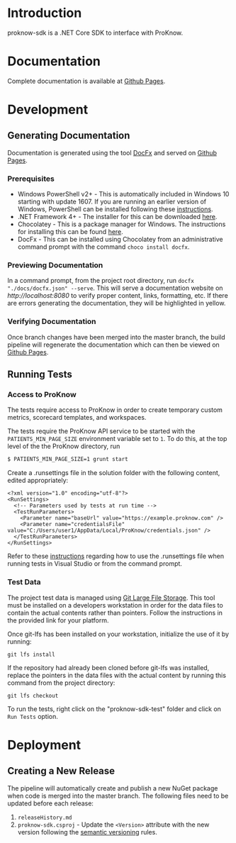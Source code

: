 # Introduction 
proknow-sdk is a .NET Core SDK to interface with ProKnow.

# Documentation
Complete documentation is available at [Github Pages](http://proknow.github.io/proknow-sdk-dotnet).

# Development

## Generating Documentation
Documentation is generated using the tool [DocFx](https://dotnet.github.io/docfx) and served on [Github Pages](http://proknow.github.io/proknow-sdk-dotnet).

### Prerequisites
- Windows PowerShell v2+ - This is automatically included in Windows 10 starting with update 1607.  If you are running
an earlier version of Windows, PowerShell can be installed following these
[instructions](https://docs.microsoft.com/en-us/powershell/scripting/install/installing-powershell-core-on-windows).
- .NET Framework 4+ - The installer for this can be downloaded [here](https://dotnet.microsoft.com/download).
- Chocolatey - This is a package manager for Windows.  The instructions for installing this can be found [here](https://chocolatey.org/install).
- DocFx - This can be installed using Chocolatey from an administrative command prompt with the command `choco install docfx`.

### Previewing Documentation
In a command prompt, from the project root directory, run `docfx "./docs/docfx.json" --serve`.  This will serve a
documentation website on *http://localhost:8080* to verify proper content, links, formatting, etc.  If there are errors
generating the documentation, they will be highlighted in yellow.

### Verifying Documentation
Once branch changes have been merged into the master branch, the build pipeline will regenerate the documentation which
can then be viewed on [Github Pages](http://proknow.github.io/proknow-sdk-dotnet).

## Running Tests


### Access to ProKnow
The tests require access to ProKnow in order to create temporary custom metrics, scorecard templates, and workspaces.

The tests require the ProKnow API service to be started with the `PATIENTS_MIN_PAGE_SIZE` environment variable set to `1`. To do this, at the top level of the the ProKnow directory, run

```sh
$ PATIENTS_MIN_PAGE_SIZE=1 grunt start
```

Create a .runsettings file in the solution folder with the following content, edited appropriately:
```
<?xml version="1.0" encoding="utf-8"?>
<RunSettings>
  <!-- Parameters used by tests at run time -->
  <TestRunParameters>
    <Parameter name="baseUrl" value="https://example.proknow.com" />
    <Parameter name="credentialsFile" value="C:/Users/user1/AppData/Local/ProKnow/credentials.json" />
  </TestRunParameters>
</RunSettings>
```
Refer to these [instructions](https://docs.microsoft.com/en-us/visualstudio/test/configure-unit-tests-by-using-a-dot-runsettings-file) regarding how to use the .runsettings file when running tests in Visual Studio or from the command prompt.

### Test Data
The project test data is managed using [Git Large File Storage](https://github.com/git-lfs/git-lfs).  This tool must be
installed on a developers workstation in order for the data files to contain the actual contents rather than pointers.
Follow the instructions in the provided link for your platform.

Once git-lfs has been installed on your workstation, initialize the use of it by running:
```
git lfs install
```

If the repository had already been cloned before git-lfs was installed, replace the pointers in the data files with the
actual content by running this command from the project directory:
```
git lfs checkout
```

To run the tests, right click on the "proknow-sdk-test" folder and click on `Run Tests` option.

# Deployment

## Creating a New Release

The pipeline will automatically create and publish a new NuGet package when code is merged into the master branch. 
The following files need to be updated before each release:

1. `releaseHistory.md`
2. `proknow-sdk.csproj` - Update the `<Version>` attribute with the new version following the [semantic versioning](https://semver.org/) rules.
